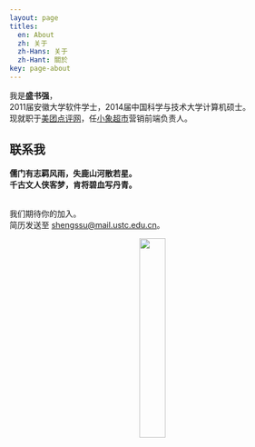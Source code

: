 ```yaml
---
layout: page
titles:
  en: About
  zh: 关于
  zh-Hans: 关于
  zh-Hant: 關於
key: page-about
---
```


我是**盛书强**，
<br>2011届安徽大学软件学士，2014届中国科学与技术大学计算机硕士。
<br>现就职于[美团点评网](https://campus.meituan.com/about-us/desc)，任[小象超市](https://maicai.meituan.com)营销前端负责人。

## 联系我

<strong>儒门有志羁风雨，失鹿山河散若星。</strong>
<br><strong>千古文人侠客梦，肯将碧血写丹青。</strong>

<br>我们期待你的加入。
<br>简历发送至 shengssu@mail.ustc.edu.cn。
<p align=center><img src="https://shengshuqiang.github.io/assets/shengshuqiang-weixin.jpg" width="30%"  /></p>

